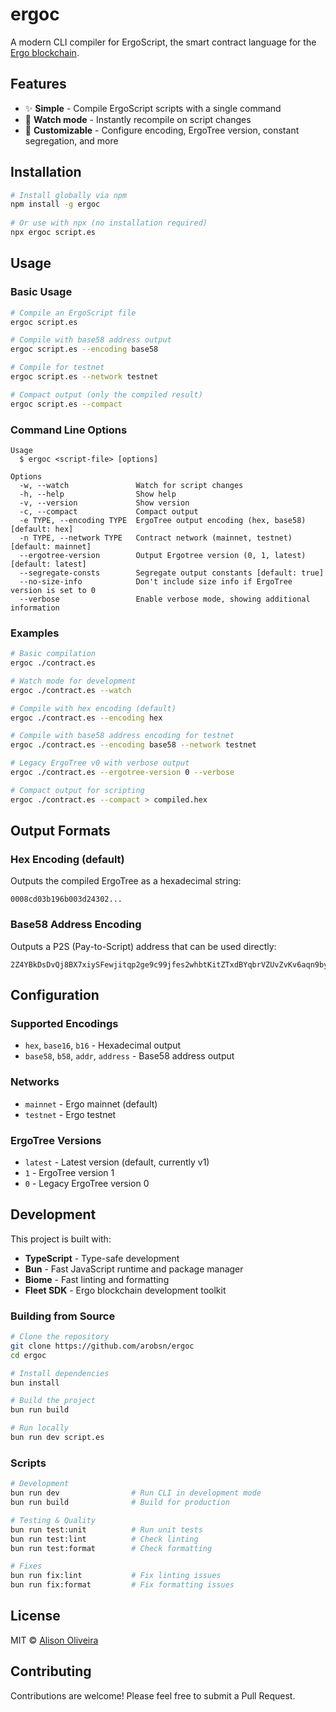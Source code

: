 # ergoc

A modern CLI compiler for ErgoScript, the smart contract language for the [Ergo blockchain](https://ergoplatform.org/en/).

## Features

- ✨ **Simple** - Compile ErgoScript scripts with a single command
- 🔄 **Watch mode** - Instantly recompile on script changes
- 🔧 **Customizable** - Configure encoding, ErgoTree version, constant segregation, and more

## Installation

```bash
# Install globally via npm
npm install -g ergoc
 
# Or use with npx (no installation required)
npx ergoc script.es
```

## Usage

### Basic Usage

```bash
# Compile an ErgoScript file
ergoc script.es

# Compile with base58 address output
ergoc script.es --encoding base58

# Compile for testnet
ergoc script.es --network testnet

# Compact output (only the compiled result)
ergoc script.es --compact
```

### Command Line Options

```
Usage
  $ ergoc <script-file> [options]

Options
  -w, --watch               Watch for script changes
  -h, --help                Show help
  -v, --version             Show version
  -c, --compact             Compact output
  -e TYPE, --encoding TYPE  ErgoTree output encoding (hex, base58) [default: hex]
  -n TYPE, --network TYPE   Contract network (mainnet, testnet) [default: mainnet]
  --ergotree-version        Output Ergotree version (0, 1, latest) [default: latest]
  --segregate-consts        Segregate output constants [default: true]
  --no-size-info            Don't include size info if ErgoTree version is set to 0
  --verbose                 Enable verbose mode, showing additional information
```

### Examples

```bash
# Basic compilation
ergoc ./contract.es

# Watch mode for development
ergoc ./contract.es --watch

# Compile with hex encoding (default)
ergoc ./contract.es --encoding hex

# Compile with base58 address encoding for testnet
ergoc ./contract.es --encoding base58 --network testnet

# Legacy ErgoTree v0 with verbose output
ergoc ./contract.es --ergotree-version 0 --verbose

# Compact output for scripting
ergoc ./contract.es --compact > compiled.hex
```

## Output Formats

### Hex Encoding (default)
Outputs the compiled ErgoTree as a hexadecimal string:
```
0008cd03b196b003d24302...
```

### Base58 Address Encoding
Outputs a P2S (Pay-to-Script) address that can be used directly:
```
2Z4YBkDsDvQj8BX7xiySFewjitqp2ge9c99jfes2whbtKitZTxdBYqbrVZUvZvKv6aqn9by4kp3LE1c26LCyosFnVnm6b6U1JYvks5pNEJEM...
```

## Configuration

### Supported Encodings
- `hex`, `base16`, `b16` - Hexadecimal output
- `base58`, `b58`, `addr`, `address` - Base58 address output

### Networks
- `mainnet` - Ergo mainnet (default)
- `testnet` - Ergo testnet

### ErgoTree Versions
- `latest` - Latest version (default, currently v1)
- `1` - ErgoTree version 1
- `0` - Legacy ErgoTree version 0

## Development

This project is built with:

- **TypeScript** - Type-safe development
- **Bun** - Fast JavaScript runtime and package manager
- **Biome** - Fast linting and formatting
- **Fleet SDK** - Ergo blockchain development toolkit

### Building from Source

```bash
# Clone the repository
git clone https://github.com/arobsn/ergoc
cd ergoc

# Install dependencies
bun install

# Build the project
bun run build

# Run locally
bun run dev script.es
```

### Scripts

```bash
# Development
bun run dev                # Run CLI in development mode
bun run build              # Build for production

# Testing & Quality
bun run test:unit          # Run unit tests
bun run test:lint          # Check linting
bun run test:format        # Check formatting

# Fixes
bun run fix:lint           # Fix linting issues
bun run fix:format         # Fix formatting issues
```

## License

MIT © [Alison Oliveira](mailto:arobsn@proton.me)

## Contributing

Contributions are welcome! Please feel free to submit a Pull Request.